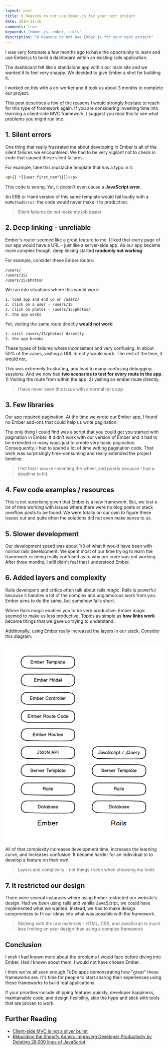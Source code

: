```yaml
---
layout: post
title: 8 Reasons to not use Ember.js for your next project
date: 2014-11-16
comments: true
keywords: "ember.js, ember, rails"
description: "8 Reasons to not use Ember.js for your next project"
---
```


I was very fortunate a few months ago to have the opportunity to learn
and use Ember.js to build a dashboard within an existing rails
application.

The dashboard felt like a standalone app within our main site
and we wanted it to feel very snappy. We decided to give Ember a
shot for building it.

I worked on this with a co-worker and it took us about
3 months to complete our project.

This post describes a few of the reasons I would strongly hesitate to
reach for this type of framework again. If you are considering investing
time into learning a client-side MVC framework, I suggest you read this
to see what problems you might run into.

## 1. Silent errors

One thing that really frustrated me about developing in Ember is all of
the silent failures we encountered. We had to be very vigilant not to
check in code that caused these silent failures.

For example, take this mustache template that has a typo in it:

```html
<p>{{ "{{user.first_nam"}}}}</p>
```

This code is wrong. Yet, it doesn't even cause a **JavaScript error**.

An ERB or Haml version of this same template would fail loudly
with a `NoMethodError`; the code would never make it to production.

> Silent failures do not make my job easier

## 2. Deep linking - unreliable

Ember's router seemed like a great feature to me. I liked that every
page of our app would have a URL - just like a server-side app.
As our app became more complex though, deep linking started
**randomly not working**.

For example, consider these Ember routes:

```
/users/
/users/15/
/users/15/photos/
```

We ran into situations where this would work:

```
1. load app and end up on /users/
2. click on a user - /users/15
3. click on photos - /users/15/photos/
4. the app works
```

Yet, visiting the same route directly **would not work**:

```
1. visit /users/15/photos/ directly
2. the app breaks
```

These types of failures where inconsistent and very confusing. In about
50% of the cases, visiting a URL directly would work. The rest of the time, it
would not.

This was extremely frustrating, and lead to many confusing debugging
sessions. And we now had **two scenarios to test
for every route in the app**. 1) Visiting the route from within the app.
2) visiting an ember route directly.

> I have never seen this issue with a normal rails app

## 3. Few libraries

Our app required pagination. At the time we wrote our Ember app, I found
no Ember add-ons that could help us write pagination.

The only thing I could find was a script that you could get you started
with pagination in Ember. It didn't work with our version of Ember and
it had to be extended in many ways just to create very basic pagination.
Consequently, I had to spend a lot of time writing pagination code.
That work was surprisingly time-consuming and really extended the project
timeline.

> I felt that I was re-inventing the wheel, and poorly because I had a
> deadline to hit.

## 4. Few code examples / resources

This is not surprising given that Ember is a new framework. But, we
lost a lot of time working with issues where there were no blog posts or
stack overflow posts to be found. We were totally on our own
to figure these issues out and quite often the solutions did not even
make sense to us.

## 5. Slower development

Our development speed was about 1/3 of what it
would have been with normal rails development. We
spent most of our time trying to learn the framework or being really
confused as to why our code was not working. After
three months, I still didn't feel that I understood Ember.

## 6. Added layers and complexity

Rails developers and critics often talk about rails *magic*.
Rails is powerful because it handles a lot of the complex and
unglamorous work from you. Ember aims to do the same, but somehow falls short.

Where Rails *magic* enables you to be very productive. Ember *magic*
seemed to make us less productive. Topics as simple as **how links work**
became things that we gave up trying to understand.

Additionally, using Ember really increased the layers in our
stack. Consider this diagram:

![ember layers](/img/ember-layers.png)

All of that complexity increases development time, increases the learning curve,
and increases confusion. It became harder for an individual to
to develop a feature on their own.

> Layers and complexity - not things I seek when choosing
> my tools

## 7. It restricted our design

There were several instances where using Ember
restricted our website's design. Had we been using rails and vanilla
JavaScript, we could have implemented what we wanted. Instead, we had to
make design compromises to fit our ideas into what was possible with the
framework.

> Sticking with the raw materials - HTML, CSS, and JavaScript is
> much less limiting on your design than using a complex framework

## Conclusion

I wish I had known more about the problems I would face before diving into Ember.
Had I known about them, I would not have chosen Ember.

I think we've all seen enough ToDo apps demonstrating how "great" these
frameworks are.  It's time for people to start sharing their
experiences using these frameworks to build real applications.

If your priorities include shipping features quickly, developer
happiness, maintainable code, and design flexibility, skip
the hype and stick with tools that are proven to work.

## Further Reading

* [Client-side MVC is not a silver bullet](http://mir.aculo.us/2013/02/26/client-side-mvc-is-not-a-silver-bullet/)
* [Rebuilding the Shopify Admin: Improving Developer Productivity by Deleting 28,000 lines of JavaScript](http://www.shopify.com/technology/15646068-rebuilding-the-shopify-admin-improving-developer-productivity-by-deleting-28-000-lines-of-javascript)
